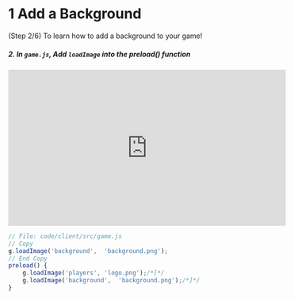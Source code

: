 # 1 Add a Background

(Step 2/6) To learn how to add a background to your game!

##### 2. In `game.js`, Add `loadImage` into the preload() function

<iframe width="560" height="315" src="https://www.youtube.com/embed/Qoq2ZgZPfbw" frameborder="0" allow="accelerometer; autoplay; clipboard-write; encrypted-media; gyroscope; picture-in-picture" allowfullscreen></iframe><br>

```javascript
// File: code/client/src/game.js
// Copy
g.loadImage('background',  'background.png');
// End Copy
preload() {
    g.loadImage('players', 'logo.png');/*[*/
    g.loadImage('background',  'background.png');/*]*/
}
```

